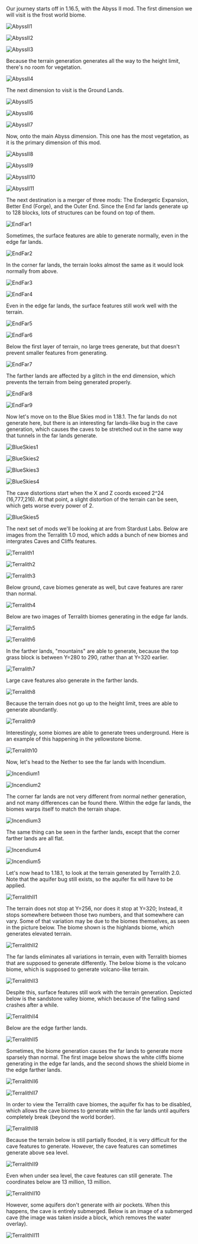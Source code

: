 Our journey starts off in 1.16.5, with the Abyss II mod. The first dimension we will visit is the frost world biome.

![AbyssII1](https://raw.githubusercontent.com/ThisTestUser/FarLandsChronicles/master/assets/Ch7/AbyssII1.png)

![AbyssII2](https://raw.githubusercontent.com/ThisTestUser/FarLandsChronicles/master/assets/Ch7/AbyssII2.png)

![AbyssII3](https://raw.githubusercontent.com/ThisTestUser/FarLandsChronicles/master/assets/Ch7/AbyssII3.png)

Because the terrain generation generates all the way to the height limit, there's no room for vegetation.

![AbyssII4](https://raw.githubusercontent.com/ThisTestUser/FarLandsChronicles/master/assets/Ch7/AbyssII4.png)

The next dimension to visit is the Ground Lands.

![AbyssII5](https://raw.githubusercontent.com/ThisTestUser/FarLandsChronicles/master/assets/Ch7/AbyssII5.png)

![AbyssII6](https://raw.githubusercontent.com/ThisTestUser/FarLandsChronicles/master/assets/Ch7/AbyssII6.png)

![AbyssII7](https://raw.githubusercontent.com/ThisTestUser/FarLandsChronicles/master/assets/Ch7/AbyssII7.png)

Now, onto the main Abyss dimension. This one has the most vegetation, as it is the primary dimension of this mod.

![AbyssII8](https://raw.githubusercontent.com/ThisTestUser/FarLandsChronicles/master/assets/Ch7/AbyssII8.png)

![AbyssII9](https://raw.githubusercontent.com/ThisTestUser/FarLandsChronicles/master/assets/Ch7/AbyssII9.png)

![AbyssII10](https://raw.githubusercontent.com/ThisTestUser/FarLandsChronicles/master/assets/Ch7/AbyssII10.png)

![AbyssII11](https://raw.githubusercontent.com/ThisTestUser/FarLandsChronicles/master/assets/Ch7/AbyssII11.png)

The next destination is a merger of three mods: The Endergetic Expansion, Better End (Forge), and the Outer End. Since the End far lands generate up to 128 blocks, lots of structures can be found on top of them.

![EndFar1](https://raw.githubusercontent.com/ThisTestUser/FarLandsChronicles/master/assets/Ch7/EndFar1.png)

Sometimes, the surface features are able to generate normally, even in the edge far lands.

![EndFar2](https://raw.githubusercontent.com/ThisTestUser/FarLandsChronicles/master/assets/Ch7/EndFar2.png)

In the corner far lands, the terrain looks almost the same as it would look normally from above.

![EndFar3](https://raw.githubusercontent.com/ThisTestUser/FarLandsChronicles/master/assets/Ch7/EndFar3.png)

![EndFar4](https://raw.githubusercontent.com/ThisTestUser/FarLandsChronicles/master/assets/Ch7/EndFar4.png)

Even in the edge far lands, the surface features still work well with the terrain.

![EndFar5](https://raw.githubusercontent.com/ThisTestUser/FarLandsChronicles/master/assets/Ch7/EndFar5.png)

![EndFar6](https://raw.githubusercontent.com/ThisTestUser/FarLandsChronicles/master/assets/Ch7/EndFar6.png)

Below the first layer of terrain, no large trees generate, but that doesn't prevent smaller features from generating.

![EndFar7](https://raw.githubusercontent.com/ThisTestUser/FarLandsChronicles/master/assets/Ch7/EndFar7.png)

The farther lands are affected by a glitch in the end dimension, which prevents the terrain from being generated properly.

![EndFar8](https://raw.githubusercontent.com/ThisTestUser/FarLandsChronicles/master/assets/Ch7/EndFar8.png)

![EndFar9](https://raw.githubusercontent.com/ThisTestUser/FarLandsChronicles/master/assets/Ch7/EndFar9.png)

Now let's move on to the Blue Skies mod in 1.18.1. The far lands do not generate here, but there is an interesting far lands-like bug in the cave generation, which causes the caves to be stretched out in the same way that tunnels in the far lands generate.

![BlueSkies1](https://raw.githubusercontent.com/ThisTestUser/FarLandsChronicles/master/assets/Ch7/BlueSkies1.png)

![BlueSkies2](https://raw.githubusercontent.com/ThisTestUser/FarLandsChronicles/master/assets/Ch7/BlueSkies2.png)

![BlueSkies3](https://raw.githubusercontent.com/ThisTestUser/FarLandsChronicles/master/assets/Ch7/BlueSkies3.png)

![BlueSkies4](https://raw.githubusercontent.com/ThisTestUser/FarLandsChronicles/master/assets/Ch7/BlueSkies4.png)

The cave distortions start when the X and Z coords exceed 2^24 (16,777,216). At that point, a slight distortion of the terrain can be seen, which gets worse every power of 2.

![BlueSkies5](https://raw.githubusercontent.com/ThisTestUser/FarLandsChronicles/master/assets/Ch7/BlueSkies5.png)

The next set of mods we'll be looking at are from Stardust Labs. Below are images from the Terralith 1.0 mod, which adds a bunch of new biomes and intergrates Caves and Cliffs features.

![Terralith1](https://raw.githubusercontent.com/ThisTestUser/FarLandsChronicles/master/assets/Ch7/Terralith1.png)

![Terralith2](https://raw.githubusercontent.com/ThisTestUser/FarLandsChronicles/master/assets/Ch7/Terralith2.png)

![Terralith3](https://raw.githubusercontent.com/ThisTestUser/FarLandsChronicles/master/assets/Ch7/Terralith3.png)

Below ground, cave biomes generate as well, but cave features are rarer than normal.

![Terralith4](https://raw.githubusercontent.com/ThisTestUser/FarLandsChronicles/master/assets/Ch7/Terralith4.png)

Below are two images of Terralith biomes generating in the edge far lands.

![Terralith5](https://raw.githubusercontent.com/ThisTestUser/FarLandsChronicles/master/assets/Ch7/Terralith5.png)

![Terralith6](https://raw.githubusercontent.com/ThisTestUser/FarLandsChronicles/master/assets/Ch7/Terralith6.png)

In the farther lands, "mountains" are able to generate, because the top grass block is between Y=280 to 290, rather than at Y=320 earlier.

![Terralith7](https://raw.githubusercontent.com/ThisTestUser/FarLandsChronicles/master/assets/Ch7/Terralith7.png)

Large cave features also generate in the farther lands.

![Terralith8](https://raw.githubusercontent.com/ThisTestUser/FarLandsChronicles/master/assets/Ch7/Terralith8.png)

Because the terrain does not go up to the height limit, trees are able to generate abundantly.

![Terralith9](https://raw.githubusercontent.com/ThisTestUser/FarLandsChronicles/master/assets/Ch7/Terralith9.png)

Interestingly, some biomes are able to generate trees underground. Here is an example of this happening in the yellowstone biome.

![Terralith10](https://raw.githubusercontent.com/ThisTestUser/FarLandsChronicles/master/assets/Ch7/Terralith10.png)

Now, let's head to the Nether to see the far lands with Incendium.

![Incendium1](https://raw.githubusercontent.com/ThisTestUser/FarLandsChronicles/master/assets/Ch7/Incendium1.png)

![Incendium2](https://raw.githubusercontent.com/ThisTestUser/FarLandsChronicles/master/assets/Ch7/Incendium2.png)

The corner far lands are not very different from normal nether generation, and not many differences can be found there. Within the edge far lands, the biomes warps itself to match the terrain shape.

![Incendium3](https://raw.githubusercontent.com/ThisTestUser/FarLandsChronicles/master/assets/Ch7/Incendium3.png)

The same thing can be seen in the farther lands, except that the corner farther lands are all flat.

![Incendium4](https://raw.githubusercontent.com/ThisTestUser/FarLandsChronicles/master/assets/Ch7/Incendium4.png)

![Incendium5](https://raw.githubusercontent.com/ThisTestUser/FarLandsChronicles/master/assets/Ch7/Incendium5.png)

Let's now head to 1.18.1, to look at the terrain generated by Terralith 2.0. Note that the aquifer bug still exists, so the aquifer fix will have to be applied.

![TerralithII1](https://raw.githubusercontent.com/ThisTestUser/FarLandsChronicles/master/assets/Ch7/TerralithII1.png)

The terrain does not stop at Y=256, nor does it stop at Y=320; Instead, it stops somewhere between those two numbers, and that somewhere can vary. Some of that variation may be due to the biomes themselves, as seen in the picture below. The biome shown is the highlands biome, which generates elevated terrain.

![TerralithII2](https://raw.githubusercontent.com/ThisTestUser/FarLandsChronicles/master/assets/Ch7/TerralithII2.png)

The far lands eliminates all variations in terrain, even with Terralith biomes that are supposed to generate differently. The below biome is the volcano biome, which is supposed to generate volcano-like terrain.

![TerralithII3](https://raw.githubusercontent.com/ThisTestUser/FarLandsChronicles/master/assets/Ch7/TerralithII3.png)

Despite this, surface features still work with the terrain generation. Depicted below is the sandstone valley biome, which because of the falling sand crashes after a while.

![TerralithII4](https://raw.githubusercontent.com/ThisTestUser/FarLandsChronicles/master/assets/Ch7/TerralithII4.png)

Below are the edge farther lands.

![TerralithII5](https://raw.githubusercontent.com/ThisTestUser/FarLandsChronicles/master/assets/Ch7/TerralithII5.png)

Sometimes, the biome generation causes the far lands to generate more sparsely than normal. The first image below shows the white cliffs biome generating in the edge far lands, and the second shows the shield biome in the edge farther lands.

![TerralithII6](https://raw.githubusercontent.com/ThisTestUser/FarLandsChronicles/master/assets/Ch7/TerralithII6.png)

![TerralithII7](https://raw.githubusercontent.com/ThisTestUser/FarLandsChronicles/master/assets/Ch7/TerralithII7.png)

In order to view the Terralith cave biomes, the aquifer fix has to be disabled, which allows the cave biomes to generate within the far lands until aquifers completely break (beyond the world border).

![TerralithII8](https://raw.githubusercontent.com/ThisTestUser/FarLandsChronicles/master/assets/Ch7/TerralithII8.png)

Because the terrain below is still partially flooded, it is very difficult for the cave features to generate. However, the cave features can sometimes generate above sea level.

![TerralithII9](https://raw.githubusercontent.com/ThisTestUser/FarLandsChronicles/master/assets/Ch7/TerralithII9.png)

Even when under sea level, the cave features can still generate. The coordinates below are 13 million, 13 million.

![TerralithII10](https://raw.githubusercontent.com/ThisTestUser/FarLandsChronicles/master/assets/Ch7/TerralithII10.png)

However, some aquifers don't generate with air pockets. When this happens, the cave is entirely submerged. Below is an image of a submerged cave (the image was taken inside a block, which removes the water overlay).

![TerralithII11](https://raw.githubusercontent.com/ThisTestUser/FarLandsChronicles/master/assets/Ch7/TerralithII11.png)
